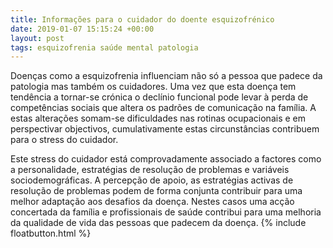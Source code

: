 ```yaml
---
title: Informações para o cuidador do doente esquizofrénico
date: 2019-01-07 15:15:24 +00:00
layout: post
tags: esquizofrenia saúde mental patologia
---
```


Doenças como a esquizofrenia influenciam não só a pessoa que padece da patologia mas também os cuidadores. Uma vez que esta doença tem tendência a tornar-se crónica o declínio funcional pode levar à perda de competências sociais que altera os padrões de comunicação na família. A estas alterações somam-se dificuldades nas rotinas ocupacionais e em perspectivar objectivos, cumulativamente estas circunstâncias contribuem para o stress do cuidador.

Este stress do cuidador está comprovadamente associado a factores como a personalidade, estratégias de resolução de problemas e variáveis sociodemográficas. A percepção de apoio, as estratégias activas de resolução de problemas podem de forma conjunta contribuir para uma melhor adaptação aos desafios da doença. Nestes casos uma acção concertada da família e profissionais de saúde contribui para uma melhoria da qualidade de vida das pessoas que padecem da doença.
{% include floatbutton.html %}
